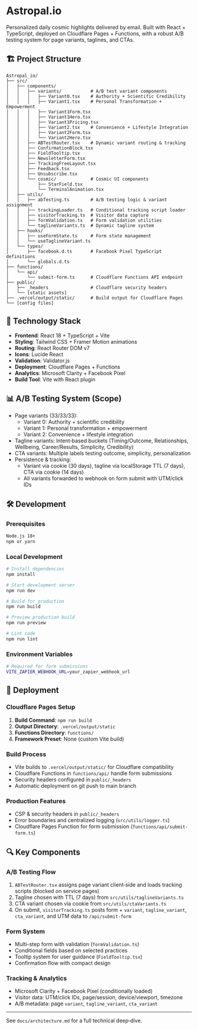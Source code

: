 # Astropal.io

Personalized daily cosmic highlights delivered by email. Built with React + TypeScript, deployed on Cloudflare Pages + Functions, with a robust A/B testing system for page variants, taglines, and CTAs.

## 🏗️ Project Structure

```
Astropal_io/
├── src/
│   ├── components/
│   │   ├── variants/           # A/B test variant components
│   │   │   ├── Variant0.tsx    # Authority + Scientific Credibility
│   │   │   ├── Variant1.tsx    # Personal Transformation + Empowerment  
│   │   │   ├── Variant1Form.tsx
│   │   │   ├── Variant1Hero.tsx
│   │   │   ├── Variant1Pricing.tsx
│   │   │   ├── Variant2.tsx    # Convenience + Lifestyle Integration
│   │   │   ├── Variant2Form.tsx
│   │   │   └── Variant2Hero.tsx
│   │   ├── ABTestRouter.tsx    # Dynamic variant routing & tracking
│   │   ├── ConfirmationBlock.tsx
│   │   ├── FieldTooltip.tsx
│   │   ├── NewsletterForm.tsx
│   │   ├── TrackingFreeLayout.tsx
│   │   ├── Feedback.tsx
│   │   ├── Unsubscribe.tsx
│   │   └── cosmic/             # Cosmic UI components
│   │       ├── StarField.tsx
│   │       └── TerminalAnimation.tsx
│   ├── utils/
│   │   ├── abTesting.ts        # A/B testing logic & variant assignment
│   │   ├── trackingLoader.ts   # Conditional tracking script loader
│   │   ├── visitorTracking.ts  # Visitor data capture
│   │   ├── formValidation.ts   # Form validation utilities
│   │   └── taglineVariants.ts  # Dynamic tagline system
│   ├── hooks/
│   │   ├── useFormState.ts     # Form state management
│   │   └── useTaglineVariant.ts
│   └── types/
│       ├── facebook.d.ts       # Facebook Pixel TypeScript definitions
│       └── globals.d.ts
├── functions/
│   └── api/
│       └── submit-form.ts      # Cloudflare Functions API endpoint
├── public/
│   ├── _headers                # Cloudflare security headers
│   └── [static assets]
├── .vercel/output/static/      # Build output for Cloudflare Pages
└── [config files]
```

## 🔧 Technology Stack

- **Frontend**: React 18 + TypeScript + Vite
- **Styling**: Tailwind CSS + Framer Motion animations
- **Routing**: React Router DOM v7
- **Icons**: Lucide React
- **Validation**: Validator.js
- **Deployment**: Cloudflare Pages + Functions
- **Analytics**: Microsoft Clarity + Facebook Pixel
- **Build Tool**: Vite with React plugin

## 📊 A/B Testing System (Scope)

- Page variants (33/33/33):
  - Variant 0: Authority + scientific credibility
  - Variant 1: Personal transformation + empowerment
  - Variant 2: Convenience + lifestyle integration
- Tagline variants: Intent‑based buckets (Timing/Outcome, Relationships, Wellbeing, Career/Results, Simplicity, Credibility)
- CTA variants: Multiple labels testing outcome, simplicity, personalization
- Persistence & tracking:
  - Variant via cookie (30 days), tagline via localStorage TTL (7 days), CTA via cookie (14 days)
  - All variants forwarded to webhook on form submit with UTM/click IDs

## 🛠️ Development

### **Prerequisites**
```bash
Node.js 18+ 
npm or yarn
```

### **Local Development**
```bash
# Install dependencies
npm install

# Start development server
npm run dev

# Build for production
npm run build

# Preview production build
npm run preview

# Lint code
npm run lint
```

### **Environment Variables**
```bash
# Required for form submissions
VITE_ZAPIER_WEBHOOK_URL=your_zapier_webhook_url
```

## 🚀 Deployment

### **Cloudflare Pages Setup**
1. **Build Command**: `npm run build`
2. **Output Directory**: `.vercel/output/static`
3. **Functions Directory**: `functions/`
4. **Framework Preset**: None (custom Vite build)

### **Build Process**
- Vite builds to `.vercel/output/static/` for Cloudflare compatibility
- Cloudflare Functions in `functions/api/` handle form submissions
- Security headers configured in `public/_headers`
- Automatic deployment on git push to main branch

### **Production Features**
- CSP & security headers in `public/_headers`
- Error boundaries and centralized logging (`src/utils/logger.ts`)
- Cloudflare Pages Function for form submission (`functions/api/submit-form.ts`)

## 🔍 Key Components

### **A/B Testing Flow**
1. `ABTestRouter.tsx` assigns page variant client‑side and loads tracking scripts (blocked on service pages)
2. Tagline chosen with TTL (7 days) from `src/utils/taglineVariants.ts`
3. CTA variant chosen via cookie from `src/utils/ctaVariants.ts`
4. On submit, `visitorTracking.ts` posts form + `variant`, `tagline_variant`, `cta_variant`, and UTM data to `/api/submit-form`

### **Form System**
- Multi-step form with validation (`formValidation.ts`)
- Conditional fields based on selected practices
- Tooltip system for user guidance (`FieldTooltip.tsx`)
- Confirmation flow with compact design

### **Tracking & Analytics**
- Microsoft Clarity + Facebook Pixel (conditionally loaded)
- Visitor data: UTM/click IDs, page/session, device/viewport, timezone
- A/B metadata: page `variant`, `tagline_variant`, `cta_variant`

---

See `docs/architecture.md` for a full technical deep‑dive.